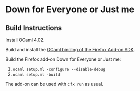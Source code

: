 Down for Everyone or Just me
============================

Build Instructions
------------------

Install OCaml 4.02.

Build and install the [OCaml binding of the Firefox Add-on SDK](https://github.com/antoyo/oc-addon-sdk).

Build the Firefox add-on Down for Everyone or Just me:

1. `ocaml setup.ml -configure --disable-debug`
2. `ocaml setup.ml -build`

The add-on can be used with `cfx run` as usual.

